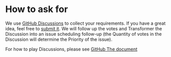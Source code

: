  # How to ask for 

 We use [GitHub Discussions](https://github.com/TencentBlueKing/bk-ci/discussions) to collect your requirements. If you have a great idea, feel free to [submit it](https://github.com/TencentBlueKing/bk-ci/discussions). We will follow up the votes and Transformer the Discussion into an issue scheduling follow-up (the Quantity of votes in the Discussion will determine the Priority of the issue). 

 For how to play Discussions, please see [GitHub The document](https://docs.github.com/cn/discussions/collaborating-with-your-community-using-discussions/about-discussions) 